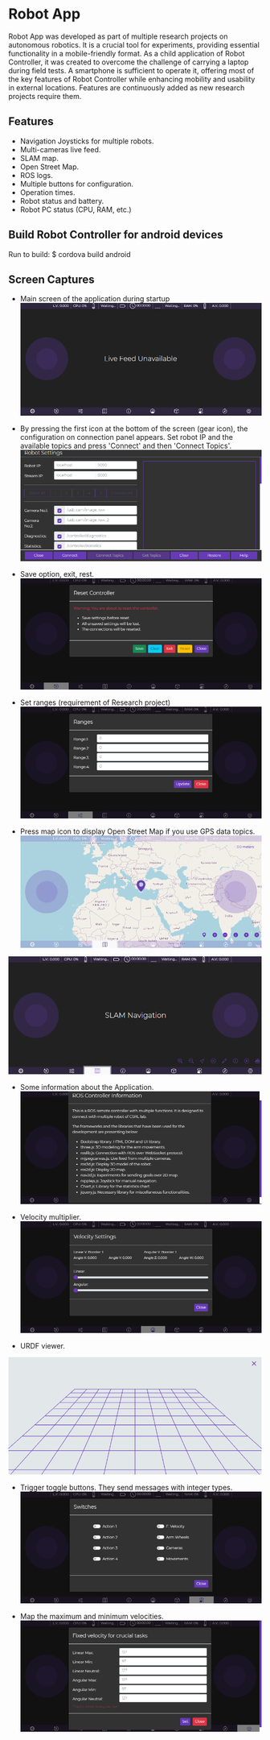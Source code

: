 # Robot App

Robot App was developed as part of multiple research projects on autonomous robotics. It is a crucial tool for experiments, providing essential functionality in a mobile-friendly format. As a child application of Robot Controller, it was created to overcome the challenge of carrying a laptop during field tests. A smartphone is sufficient to operate it, offering most of the key features of Robot Controller while enhancing mobility and usability in external locations. Features are continuously added as new research projects require them.

## Features

* Navigation Joysticks for multiple robots.
* Multi-cameras live feed.
* SLAM map.
* Open Street Map.
* ROS logs.
* Multiple buttons for configuration.
* Operation times.
* Robot status and battery.
* Robot PC status (CPU, RAM, etc.)

## Build Robot Controller for android devices

Run to build: $ cordova build android

## Screen Captures


* Main screen of the application during startup
![1](../screen-captures/mobile/1.png)


* By pressing the first icon at the bottom of the screen (gear icon), the configuration on connection panel appears. Set robot IP and the available topics and press 'Connect' and then 'Connect Topics'.
![2](../screen-captures/mobile/2.png)


* Save option, exit, rest.
![3](../screen-captures/mobile/3.png)


* Set ranges (requirement of Research project)
![4](../screen-captures/mobile/4.png)


* Press map icon to display Open Street Map if you use GPS data topics.
![5](../screen-captures/mobile/5.png)

![6](../screen-captures/mobile/6.png)


* Some information about the Application.
![7](../screen-captures/mobile/7.png)


* Velocity multiplier.
![8](../screen-captures/mobile/8.png)


* URDF viewer.

![9](../screen-captures/mobile/9.png)


* Trigger toggle buttons. They send messages with integer types.
![10](../screen-captures/mobile/10.png)


* Map the maximum and minimum velocities.
![11](../screen-captures/mobile/11.png)